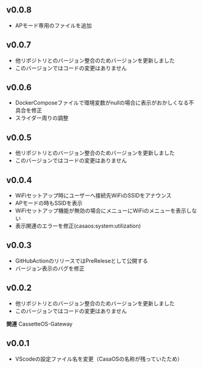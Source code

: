 ## v0.0.8
- APモード専用のファイルを追加

## v0.0.7
- 他リポジトリとのバージョン整合のためバージョンを更新しました
- このバージョンではコードの変更はありません

## v0.0.6
- DockerComposeファイルで環境変数がnullの場合に表示がおかしくなる不具合を修正
- スライダー周りの調整

## v0.0.5
- 他リポジトリとのバージョン整合のためバージョンを更新しました
- このバージョンではコードの変更はありません

## v0.0.4
- WiFiセットアップ時にユーザーへ接続先WiFiのSSIDをアナウンス
- APモードの時もSSIDを表示
- WiFiセットアップ機能が無効の場合にメニューにWiFiのメニューを表示しない
- 表示関連のエラーを修正(casaos:system:utilization)

## v0.0.3
- GitHubActionのリリースではPreReleseとして公開する
- バージョン表示のバグを修正

## v0.0.2
- 他リポジトリとのバージョン整合のためバージョンを更新しました
- このバージョンではコードの変更はありません

**関連**
CassetteOS-Gateway

## v0.0.1
- VScodeの設定ファイル名を変更（CasaOSの名称が残っていたため）